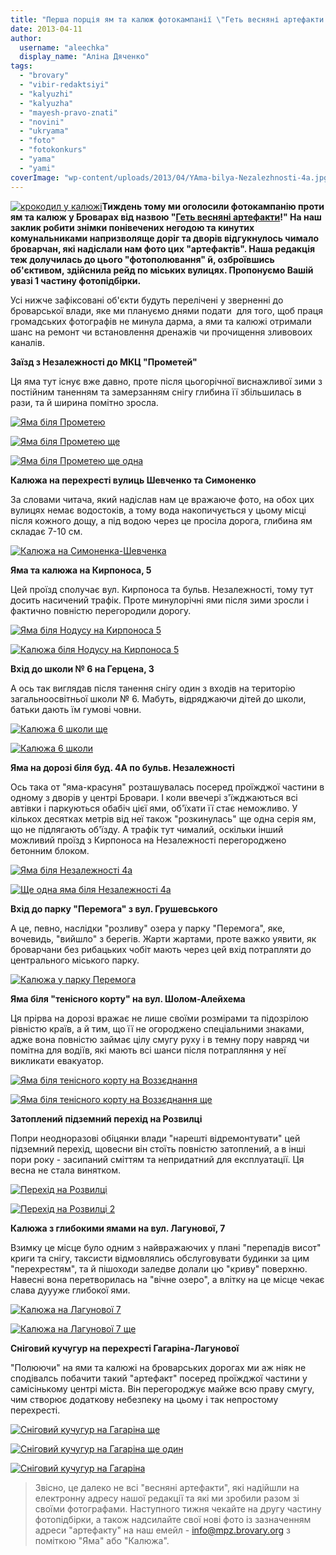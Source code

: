 ```yaml
---
title: "Перша порція ям та калюж фотокампанії \"Геть весняні артефакти!\""
date: 2013-04-11
author: 
  username: "aleechka"
  display_name: "Аліна Дяченко"
tags: 
  - "brovary"
  - "vibir-redaktsiyi"
  - "kalyuzhi"
  - "kalyuzha"
  - "mayesh-pravo-znati"
  - "novini"
  - "ukryama"
  - "foto"
  - "fotokonkurs"
  - "yama"
  - "yami"
coverImage: "wp-content/uploads/2013/04/YAma-bilya-Nezalezhnosti-4a.jpg"
---
```


[![крокодил у калюжі](https://mpz.brovary.org/wp-content/uploads/2013/04/krokodil-u-kalyuzhi.jpg)](https://mpz.brovary.org/wp-content/uploads/2013/04/krokodil-u-kalyuzhi.jpg)**Тиждень тому ми оголосили фотокампанію проти ям та калюж у Броварах від назвою "[Геть весняні артефакти](https://mpz.brovary.org/get-vesnyani-artefakti-fotokampaniya-proti-yam-ta-kalyuzh-na-brovarskih-dorogah/)!" На наш заклик робити знімки понівечених негодою та кинутих комунальниками напризволяще доріг та дворів відгукнулось чимало броварчан, які надіслали нам фото цих "артефактів". Наша редакція теж долучилась до цього "фотополювання" й, озброївшись об'єктивом, здійснила рейд по міських вулицях. Пропонуємо Вашій увазі 1 частину фотопідбірки.**

Усі нижче зафіксовані об'єкти будуть перелічені у зверненні до броварської влади, яке ми плануємо днями подати  для того, щоб праця громадських фотографів не минула дарма, а ями та калюжі отримали шанс на ремонт чи встановлення дренажів чи прочищення зливовоих каналів.

**Заїзд з Незалежності до МКЦ "Прометей"**

Ця яма тут існує вже давно, проте після цьогорічної виснажливої зими з постійним таненням та замерзанням снігу глибина її збільшилась в рази, та й ширина помітно зросла.

[![Яма біля Прометею](https://mpz.brovary.org/wp-content/uploads/2013/04/YAma-bilya-Prometeyu.jpg)](https://mpz.brovary.org/wp-content/uploads/2013/04/YAma-bilya-Prometeyu.jpg)

[![Яма біля Прометею ще](https://mpz.brovary.org/wp-content/uploads/2013/04/YAma-bilya-Prometeyu-shhe.jpg)](https://mpz.brovary.org/wp-content/uploads/2013/04/YAma-bilya-Prometeyu-shhe.jpg)

[![Яма біля Прометею ще одна](https://mpz.brovary.org/wp-content/uploads/2013/04/YAma-bilya-Prometeyu-shhe-odna.jpg)](https://mpz.brovary.org/wp-content/uploads/2013/04/YAma-bilya-Prometeyu-shhe-odna.jpg)

**Калюжа на перехресті вулиць Шевченко та Симоненко**

За словами читача, який надіслав нам це вражаюче фото, на обох цих вулицях немає водостоків, а тому вода накопичується у цьому місці після кожного дощу, а під водою через це просіла дорога, глибина ям складає 7-10 см.

[![Калюжа на Симоненка-Шевченка](https://mpz.brovary.org/wp-content/uploads/2013/04/Kalyuzha-na-Simonenka-SHevchenka.jpg)](https://mpz.brovary.org/wp-content/uploads/2013/04/Kalyuzha-na-Simonenka-SHevchenka.jpg)

**Яма та калюжа на Кирпоноса, 5**

Цей проїзд сполучає вул. Кирпоноса та бульв. Незалежності, тому тут досить насичений трафік. Проте минулорічні ями після зими зросли і фактично повністю перегородили дорогу.

[![Яма біля Нодусу на Кирпоноса 5](https://mpz.brovary.org/wp-content/uploads/2013/04/YAma-bilya-Nodusu-na-Kirponosa-5.jpg)](https://mpz.brovary.org/wp-content/uploads/2013/04/YAma-bilya-Nodusu-na-Kirponosa-5.jpg)

[![Калюжа біля Нодусу на Кирпоноса 5](https://mpz.brovary.org/wp-content/uploads/2013/04/Kalyuzha-bilya-Nodusu-na-Kirponosa-5.jpg)](https://mpz.brovary.org/wp-content/uploads/2013/04/Kalyuzha-bilya-Nodusu-na-Kirponosa-5.jpg)

**Вхід до школи № 6 на Герцена, 3**

А ось так виглядав після танення снігу один з входів на територію загальноосвітньої школи № 6. Мабуть, відряджаючи дітей до школи, батьки дають їм гумові човни.

[![Калюжа 6 школи ще](https://mpz.brovary.org/wp-content/uploads/2013/04/Kalyuzha-6-shkoli-shhe.jpg)](https://mpz.brovary.org/wp-content/uploads/2013/04/Kalyuzha-6-shkoli-shhe.jpg)

[![Калюжа 6 школи](https://mpz.brovary.org/wp-content/uploads/2013/04/Kalyuzha-6-shkoli.jpg)](https://mpz.brovary.org/wp-content/uploads/2013/04/Kalyuzha-6-shkoli.jpg)

**Яма на дорозі біля буд. 4А по бульв. Незалежності**

Ось така от "яма-красуня" розташувалась посеред проїжджої частини в одному з дворів у центрі Бровари. І коли ввечері з'їжджаються всі автівки і паркуються обабіч цієї ями, об'їхати її стає неможливо. У кількох десятках метрів від неї також "розкинулась" ще одна серія ям, що не підлягають об'їзду. А трафік тут чималий, оскільки інший можливий проїзд з Кирпоноса на Незалежності перегороджено бетонним блоком.

[![Яма біля Незалежності 4а](https://mpz.brovary.org/wp-content/uploads/2013/04/YAma-bilya-Nezalezhnosti-4a.jpg)](https://mpz.brovary.org/wp-content/uploads/2013/04/YAma-bilya-Nezalezhnosti-4a.jpg)

[![Ще одна яма біля Незалежності 4а](https://mpz.brovary.org/wp-content/uploads/2013/04/SHHe-odna-yama-bilya-Nezalezhnosti-4a.jpg)](https://mpz.brovary.org/wp-content/uploads/2013/04/SHHe-odna-yama-bilya-Nezalezhnosti-4a.jpg)

**Вхід до парку "Перемога" з вул. Грушевського**

А це, певно, наслідки "розливу" озера у парку "Перемога", яке, вочевидь, "вийшло" з берегів. Жарти жартами, проте важко уявити, як броварчани без рибацьких чобіт мають через цей вхід потрапляти до центрального міського парку.

[![Калюжа у парку Перемога](https://mpz.brovary.org/wp-content/uploads/2013/04/Kalyuzha-u-parku-Peremoga.jpg)](https://mpz.brovary.org/wp-content/uploads/2013/04/Kalyuzha-u-parku-Peremoga.jpg)

**Яма біля "тенісного корту" на вул. Шолом-Алейхема**

Ця прірва на дорозі вражає не лише своїми розмірами та підозрілою рівністю країв, а й тим, що її не огороджено спеціальними знаками, адже вона повністю займає цілу смугу руху і в темну пору навряд чи помітна для водіїв, які мають всі шанси після потрапляння у неї викликати евакуатор.

[![Яма біля тенісного корту на Воззєднання](https://mpz.brovary.org/wp-content/uploads/2013/04/YAma-bilya-tenisnogo-kortu-na-Vozzyednannya.jpg)](https://mpz.brovary.org/wp-content/uploads/2013/04/YAma-bilya-tenisnogo-kortu-na-Vozzyednannya.jpg)

[![Яма біля тенісного корту на Воззєднання ще](https://mpz.brovary.org/wp-content/uploads/2013/04/YAma-bilya-tenisnogo-kortu-na-Vozzyednannya-shhe.jpg)](https://mpz.brovary.org/wp-content/uploads/2013/04/YAma-bilya-tenisnogo-kortu-na-Vozzyednannya-shhe.jpg)

**Затоплений підземний перехід на Розвилці**

Попри неодноразові обіцянки влади "нарешті відремонтувати" цей підземний перехід, щовесни він стоїть повністю затоплений, а в інші пори року - засипаний сміттям та непридатний для експлуатації. Ця весна не стала винятком.

[![Перехід на Розвилці](https://mpz.brovary.org/wp-content/uploads/2013/04/Perehid-na-Rozviltsi.jpg)](https://mpz.brovary.org/wp-content/uploads/2013/04/Perehid-na-Rozviltsi.jpg)

[![Перехід на Розвилці 2](https://mpz.brovary.org/wp-content/uploads/2013/04/Perehid-na-Rozviltsi-2.jpg)](https://mpz.brovary.org/wp-content/uploads/2013/04/Perehid-na-Rozviltsi-2.jpg)

**Калюжа з глибокими ямами на вул. Лагунової, 7**

Взимку це місце було одним з найвражаючих у плані "перепадів висот" криги та снігу, таксисти відмовлялись обслуговувати будинки за цим "перехрестям", та й пішоходи заледве долали цю "криву" поверхню. Навесні вона перетворилась на "вічне озеро", а влітку на це місце чекає слава дуууже глибокої ями.

[![Калюжа на Лагунової 7](https://mpz.brovary.org/wp-content/uploads/2013/04/Kalyuzha-na-Lagunovoyi-7.jpg)](https://mpz.brovary.org/wp-content/uploads/2013/04/Kalyuzha-na-Lagunovoyi-7.jpg)

[![Калюжа на Лагунової 7 ще](https://mpz.brovary.org/wp-content/uploads/2013/04/Kalyuzha-na-Lagunovoyi-7-shhe.jpg)](https://mpz.brovary.org/wp-content/uploads/2013/04/Kalyuzha-na-Lagunovoyi-7-shhe.jpg)

**Сніговий кучугур на перехресті Гагаріна-Лагунової**

"Полюючи" на ями та калюжі на броварських дорогах ми аж ніяк не сподівалсь побачити такий "артефакт" посеред проїжджої частини у самісінькому центрі міста. Він перегороджує майже всю праву смугу, чим створює додаткову небезпеку на цьому і так непростому перехресті.

[![Сніговий кучугур на Гагаріна ще](https://mpz.brovary.org/wp-content/uploads/2013/04/Snigoviy-kuchugur-na-Gagarina-shhe.jpg)](https://mpz.brovary.org/wp-content/uploads/2013/04/Snigoviy-kuchugur-na-Gagarina-shhe.jpg)

[![Сніговий кучугур на Гагаріна ще один](https://mpz.brovary.org/wp-content/uploads/2013/04/Snigoviy-kuchugur-na-Gagarina-shhe-odin.jpg)](https://mpz.brovary.org/wp-content/uploads/2013/04/Snigoviy-kuchugur-na-Gagarina-shhe-odin.jpg)

[![Сніговий кучугур на Гагаріна](https://mpz.brovary.org/wp-content/uploads/2013/04/Snigoviy-kuchugur-na-Gagarina.jpg)](https://mpz.brovary.org/wp-content/uploads/2013/04/Snigoviy-kuchugur-na-Gagarina.jpg)

> Звісно, це далеко не всі "весняні артефакти", які надійшли на електронну адресу нашої редакції та які ми зробили разом зі своїми фотографами. Наступного тижня чекайте на другу частину фотопідбірки, а також надсилайте свої нові фото із зазначенням адреси "артефакту" на наш емейл - [info@mpz.brovary.org](mailto:info@mpz.brovary.org) з поміткою "Яма" або "Калюжа".
